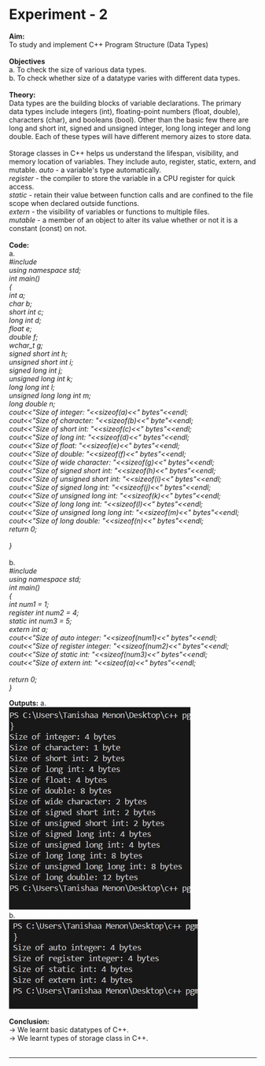 # Experiment - 2
**Aim:** <br>
To study and implement C++ Program Structure (Data Types)<br>
<br>
**Objectives** <br>
a. To check the size of various data types.<br>
b. To check whether size of a datatype varies with different data types.<br>
<br>
**Theory:** <br>
Data types are the building blocks of variable declarations. The primary data types include integers (int), floating-point numbers (float, double), characters (char), and booleans (bool). Other than the basic few there are long and short int, signed and unsigned integer, long long integer and long double. Each of these types will have different memory aizes to store data.<br>
<br>
Storage classes in C++ helps us understand the lifespan, visibility, and memory location of variables. They include auto, register, static, extern, and mutable. 
*auto* - a variable's type automatically. <br>
*register* - the compiler to store the variable in a CPU register for quick access. <br>
*static* - retain their value between function calls and are confined to the file scope when declared outside functions. <br>
*extern* - the visibility of variables or functions to multiple files.<br>
*mutable* - a member of an object to alter its value whether or not it is a constant (const) on not.<br>
<br>
**Code:** <br>
a. <br>
*#include <iostream> <br>
using namespace std;<br>
int main()<br>
{<br>
    int a;<br>
    char b;<br>
    short int c;<br>
    long int d;<br>
    float e;<br>
    double f;<br>
    wchar_t g;<br>
    signed short int h;<br>
    unsigned short int i;<br>
    signed long int j;<br>
    unsigned long int k;<br>
    long long int l;<br>
    unsigned long long int m;<br>
    long double n;<br>
    cout<<"Size of integer: "<<sizeof(a)<<" bytes"<<endl;<br>
    cout<<"Size of character: "<<sizeof(b)<<" byte"<<endl;<br>
    cout<<"Size of short int: "<<sizeof(c)<<" bytes"<<endl;<br>
    cout<<"Size of long int: "<<sizeof(d)<<" bytes"<<endl;<br>
    cout<<"Size of float: "<<sizeof(e)<<" bytes"<<endl;<br>
    cout<<"Size of double: "<<sizeof(f)<<" bytes"<<endl;<br>
    cout<<"Size of wide character: "<<sizeof(g)<<" bytes"<<endl;<br>
    cout<<"Size of signed short int: "<<sizeof(h)<<" bytes"<<endl;<br>
    cout<<"Size of unsigned short int: "<<sizeof(i)<<" bytes"<<endl;<br>
    cout<<"Size of signed long int: "<<sizeof(j)<<" bytes"<<endl;<br>
    cout<<"Size of unsigned long int: "<<sizeof(k)<<" bytes"<<endl;<br>
    cout<<"Size of long long int: "<<sizeof(l)<<" bytes"<<endl;<br>
    cout<<"Size of unsigned long long int: "<<sizeof(m)<<" bytes"<<endl;<br>
    cout<<"Size of long double: "<<sizeof(n)<<" bytes"<<endl;<br>
    return 0;<br>
<br>
}<br>*
<br>
b. <br>
*#include <iostream><br>
using namespace std;<br>
int main()<br>
{<br>
    int num1 = 1;<br>
    register int num2 = 4;<br>
    static int num3 = 5;<br>
    extern int a;<br>
    cout<<"Size of auto integer: "<<sizeof(num1)<<" bytes"<<endl;<br>
    cout<<"Size of register integer: "<<sizeof(num2)<<" bytes"<<endl;<br>
    cout<<"Size of static int: "<<sizeof(num3)<<" bytes"<<endl;<br>
    cout<<"Size of extern int: "<<sizeof(a)<<" bytes"<<endl;<br>
<br>
    return 0;<br>
}<br>*

**Outputs:**
a.<br>
![exp2a output](https://github.com/tanishaamenon/CDS---Data-Types/blob/main/exp2a.JPG)
<br>
b. <br>
![exp2b output](https://github.com/tanishaamenon/CDS---Data-Types/blob/main/exp2b.JPG)
<br>

**Conclusion:** <br>
&#8594; We learnt basic datatypes of C++. <br>
&#8594; We learnt types of storage class in C++. <br>
<br>
*******
